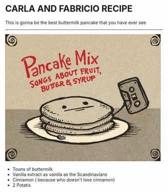 # **CARLA** AND **FABRICIO** RECIPE

This is gonna be the best buttermilk pancake that you have ever see

***



![BEST BUTTERMILK PANCAKE EVER](images/recipeCover.jpg)



* Toons of buttermilk
* Vanilla extract  as vanilla as the Scandinavians 
* Cinnamon ( because who doesn't love cinnamon)
* 2 Potatis
